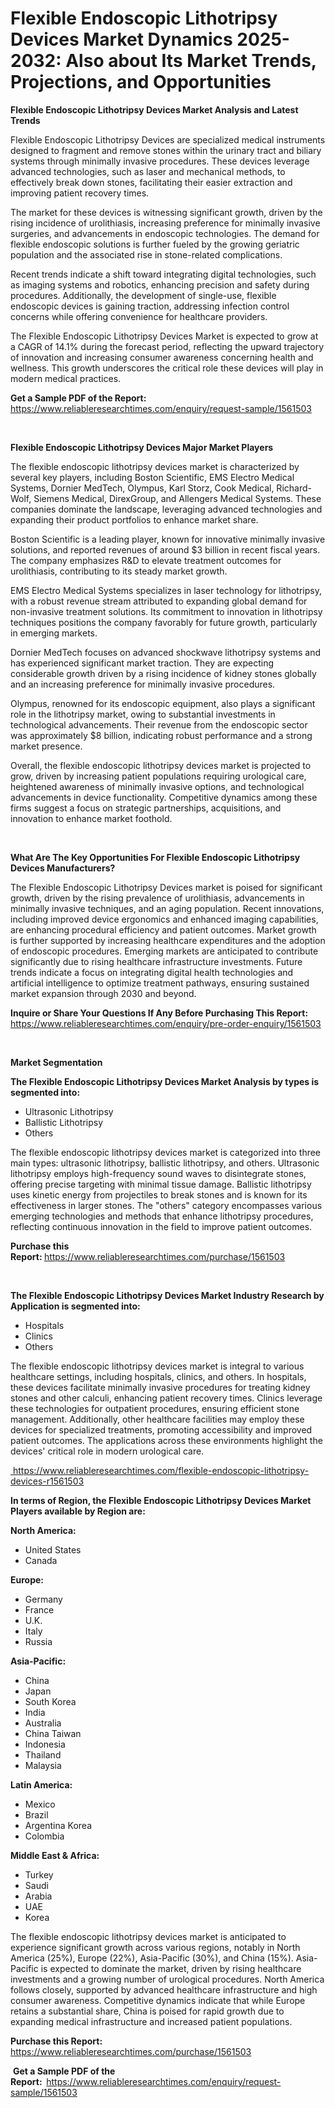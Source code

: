 <p><h1>Flexible Endoscopic Lithotripsy Devices Market Dynamics 2025-2032: Also about Its Market Trends, Projections, and Opportunities</h1></p><p><strong>Flexible Endoscopic Lithotripsy Devices Market Analysis and Latest Trends</strong></p>
<p><p>Flexible Endoscopic Lithotripsy Devices are specialized medical instruments designed to fragment and remove stones within the urinary tract and biliary systems through minimally invasive procedures. These devices leverage advanced technologies, such as laser and mechanical methods, to effectively break down stones, facilitating their easier extraction and improving patient recovery times.</p><p>The market for these devices is witnessing significant growth, driven by the rising incidence of urolithiasis, increasing preference for minimally invasive surgeries, and advancements in endoscopic technologies. The demand for flexible endoscopic solutions is further fueled by the growing geriatric population and the associated rise in stone-related complications.</p><p>Recent trends indicate a shift toward integrating digital technologies, such as imaging systems and robotics, enhancing precision and safety during procedures. Additionally, the development of single-use, flexible endoscopic devices is gaining traction, addressing infection control concerns while offering convenience for healthcare providers.</p><p>The Flexible Endoscopic Lithotripsy Devices Market is expected to grow at a CAGR of 14.1% during the forecast period, reflecting the upward trajectory of innovation and increasing consumer awareness concerning health and wellness. This growth underscores the critical role these devices will play in modern medical practices.</p></p>
<p><strong>Get a Sample PDF of the Report:&nbsp;</strong> <a href="https://www.reliableresearchtimes.com/enquiry/request-sample/1561503?utm_campaign=3585&utm_medium=2&utm_source=Github&utm_content=ia&utm_term=14042025&utm_id=flexible-endoscopic-lithotripsy-devices">https://www.reliableresearchtimes.com/enquiry/request-sample/1561503</a></p>
<p>&nbsp;</p>
<p><strong>Flexible Endoscopic Lithotripsy Devices Major Market Players</strong></p>
<p><p>The flexible endoscopic lithotripsy devices market is characterized by several key players, including Boston Scientific, EMS Electro Medical Systems, Dornier MedTech, Olympus, Karl Storz, Cook Medical, Richard-Wolf, Siemens Medical, DirexGroup, and Allengers Medical Systems. These companies dominate the landscape, leveraging advanced technologies and expanding their product portfolios to enhance market share.</p><p>Boston Scientific is a leading player, known for innovative minimally invasive solutions, and reported revenues of around $3 billion in recent fiscal years. The company emphasizes R&D to elevate treatment outcomes for urolithiasis, contributing to its steady market growth.</p><p>EMS Electro Medical Systems specializes in laser technology for lithotripsy, with a robust revenue stream attributed to expanding global demand for non-invasive treatment solutions. Its commitment to innovation in lithotripsy techniques positions the company favorably for future growth, particularly in emerging markets.</p><p>Dornier MedTech focuses on advanced shockwave lithotripsy systems and has experienced significant market traction. They are expecting considerable growth driven by a rising incidence of kidney stones globally and an increasing preference for minimally invasive procedures.</p><p>Olympus, renowned for its endoscopic equipment, also plays a significant role in the lithotripsy market, owing to substantial investments in technological advancements. Their revenue from the endoscopic sector was approximately $8 billion, indicating robust performance and a strong market presence.</p><p>Overall, the flexible endoscopic lithotripsy devices market is projected to grow, driven by increasing patient populations requiring urological care, heightened awareness of minimally invasive options, and technological advancements in device functionality. Competitive dynamics among these firms suggest a focus on strategic partnerships, acquisitions, and innovation to enhance market foothold.</p></p>
<p>&nbsp;</p>
<p><strong>What Are The Key Opportunities For Flexible Endoscopic Lithotripsy Devices Manufacturers?</strong></p>
<p><p>The Flexible Endoscopic Lithotripsy Devices market is poised for significant growth, driven by the rising prevalence of urolithiasis, advancements in minimally invasive techniques, and an aging population. Recent innovations, including improved device ergonomics and enhanced imaging capabilities, are enhancing procedural efficiency and patient outcomes. Market growth is further supported by increasing healthcare expenditures and the adoption of endoscopic procedures. Emerging markets are anticipated to contribute significantly due to rising healthcare infrastructure investments. Future trends indicate a focus on integrating digital health technologies and artificial intelligence to optimize treatment pathways, ensuring sustained market expansion through 2030 and beyond.</p></p>
<p><strong>Inquire or Share Your Questions If Any Before Purchasing This Report:</strong> <a href="https://www.reliableresearchtimes.com/enquiry/pre-order-enquiry/1561503?utm_campaign=3585&utm_medium=2&utm_source=Github&utm_content=ia&utm_term=14042025&utm_id=flexible-endoscopic-lithotripsy-devices">https://www.reliableresearchtimes.com/enquiry/pre-order-enquiry/1561503</a></p>
<p>&nbsp;</p>
<p><strong>Market Segmentation</strong></p>
<p><strong>The Flexible Endoscopic Lithotripsy Devices Market Analysis by types is segmented into:</strong></p>
<p><ul><li>Ultrasonic Lithotripsy</li><li>Ballistic Lithotripsy</li><li>Others</li></ul></p>
<p><p>The flexible endoscopic lithotripsy devices market is categorized into three main types: ultrasonic lithotripsy, ballistic lithotripsy, and others. Ultrasonic lithotripsy employs high-frequency sound waves to disintegrate stones, offering precise targeting with minimal tissue damage. Ballistic lithotripsy uses kinetic energy from projectiles to break stones and is known for its effectiveness in larger stones. The "others" category encompasses various emerging technologies and methods that enhance lithotripsy procedures, reflecting continuous innovation in the field to improve patient outcomes.</p></p>
<p><strong>Purchase this Report:&nbsp;</strong><a href="https://www.reliableresearchtimes.com/purchase/1561503?utm_campaign=3585&utm_medium=2&utm_source=Github&utm_content=ia&utm_term=14042025&utm_id=flexible-endoscopic-lithotripsy-devices">https://www.reliableresearchtimes.com/purchase/1561503</a></p>
<p>&nbsp;</p>
<p><strong>The Flexible Endoscopic Lithotripsy Devices Market Industry Research by Application is segmented into:</strong></p>
<p><ul><li>Hospitals</li><li>Clinics</li><li>Others</li></ul></p>
<p><p>The flexible endoscopic lithotripsy devices market is integral to various healthcare settings, including hospitals, clinics, and others. In hospitals, these devices facilitate minimally invasive procedures for treating kidney stones and other calculi, enhancing patient recovery times. Clinics leverage these technologies for outpatient procedures, ensuring efficient stone management. Additionally, other healthcare facilities may employ these devices for specialized treatments, promoting accessibility and improved patient outcomes. The applications across these environments highlight the devices' critical role in modern urological care.</p></p>
<p><a href="https://www.reliableresearchtimes.com/flexible-endoscopic-lithotripsy-devices-r1561503?utm_campaign=3585&utm_medium=2&utm_source=Github&utm_content=ia&utm_term=14042025&utm_id=flexible-endoscopic-lithotripsy-devices">&nbsp;https://www.reliableresearchtimes.com/flexible-endoscopic-lithotripsy-devices-r1561503</a></p>
<p><strong>In terms of Region, the Flexible Endoscopic Lithotripsy Devices Market Players available by Region are:</strong></p>
<p>
    <p> <strong> North America: </strong>
        <ul>
            <li>United States</li>
            <li>Canada</li>
        </ul>
        </p> 
    <p> <strong> Europe: </strong>
        <ul>
            <li>Germany</li>
            <li>France</li>
            <li>U.K.</li>
            <li>Italy</li>
            <li>Russia</li>
        </ul>
        </p> 
    <p> <strong> Asia-Pacific: </strong>
        <ul>
            <li>China</li>
            <li>Japan</li>
            <li>South Korea</li>
            <li>India</li>
            <li>Australia</li>
            <li>China Taiwan</li>
            <li>Indonesia</li>
            <li>Thailand</li>
            <li>Malaysia</li>
        </ul>
        </p> 
    <p> <strong> Latin America: </strong>
        <ul>
            <li>Mexico</li>
            <li>Brazil</li>
            <li>Argentina Korea</li>
            <li>Colombia</li>
        </ul>
        </p> 
    <p> <strong> Middle East & Africa: </strong>
        <ul>
            <li>Turkey</li>
            <li>Saudi</li>
            <li>Arabia</li>
            <li>UAE</li>
            <li>Korea</li>
        </ul>
    </p>
    </p>
<p><p>The flexible endoscopic lithotripsy devices market is anticipated to experience significant growth across various regions, notably in North America (25%), Europe (22%), Asia-Pacific (30%), and China (15%). Asia-Pacific is expected to dominate the market, driven by rising healthcare investments and a growing number of urological procedures. North America follows closely, supported by advanced healthcare infrastructure and high consumer awareness. Competitive dynamics indicate that while Europe retains a substantial share, China is poised for rapid growth due to expanding medical infrastructure and increased patient populations.</p></p>
<p><strong>Purchase this Report: </strong><a href="https://www.reliableresearchtimes.com/purchase/1561503?utm_campaign=3585&utm_medium=2&utm_source=Github&utm_content=ia&utm_term=14042025&utm_id=flexible-endoscopic-lithotripsy-devices">https://www.reliableresearchtimes.com/purchase/1561503</a></p>
<p>&nbsp;<strong>Get a Sample PDF of the Report:&nbsp;&nbsp;</strong><a href="https://www.reliableresearchtimes.com/enquiry/request-sample/1561503?utm_campaign=3585&utm_medium=2&utm_source=Github&utm_content=ia&utm_term=14042025&utm_id=flexible-endoscopic-lithotripsy-devices">https://www.reliableresearchtimes.com/enquiry/request-sample/1561503</a></p>
<p><strong></strong></p>
<p><p></p><p></p><p></p></p>
